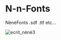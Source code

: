 # N-n-Fonts
NènèFonts .sdf .ttf etc...


![ecrit_nènè3](https://github.com/user-attachments/assets/db0549cf-d010-43fb-8782-08bc1a9980d3)
